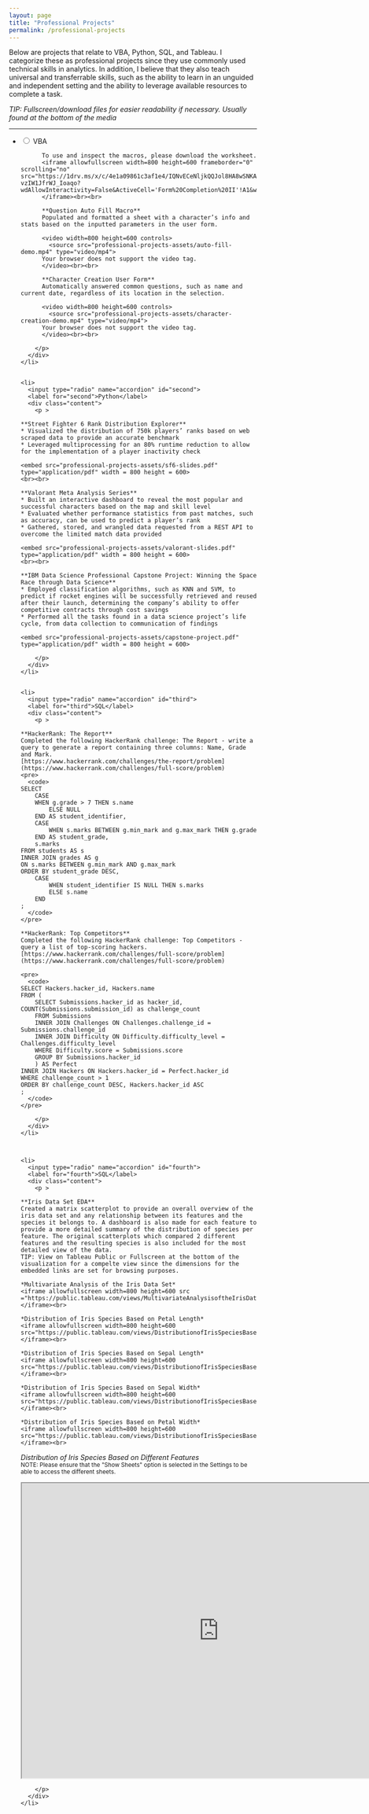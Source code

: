 ```yaml
---
layout: page  
title: "Professional Projects"  
permalink: /professional-projects  
---
```

<head>
  <link type="text/css" rel="stylesheet" href="stylesheets/accordion.css">
</head>

<body>
  Below are projects that relate to VBA, Python, SQL, and Tableau. I categorize these as professional projects since they use commonly used technical skills in analytics. In addition, I believe that they also teach universal and transferrable skills, such as the ability to learn in an unguided and independent setting and the ability to leverage available resources to complete a task.  
  
  *TIP: Fullscreen/download files for easier readability if necessary. Usually found at the bottom of the media*
  
  <hr>
  
  <ul>
    <li>
      <input type="radio" name="accordion" id="first">
      <label for="first">VBA</label>
      <div class="content">
        <p>  
          
          To use and inspect the macros, please download the worksheet.
          <iframe allowfullscreen width=800 height=600 frameborder="0" scrolling="no" src="https://1drv.ms/x/c/4e1a09861c3af1e4/IQNvECeNljkQQJol8HA8wSNKAZd3te-vzIW1JfrWJ_Ioaqo?  wdAllowInteractivity=False&ActiveCell='Form%20Completion%20II'!A1&wdHideGridlines=True&wdHideHeaders=True&wdDownloadButton=True&wdInConfigurator=True&wdInConfigurator=True">
          </iframe><br><br>
          
          **Question Auto Fill Macro**  
          Populated and formatted a sheet with a character’s info and stats based on the inputted parameters in the user form.  
          
          <video width=800 height=600 controls>
            <source src="professional-projects-assets/auto-fill-demo.mp4" type="video/mp4">
          Your browser does not support the video tag.
          </video><br><br>
          
          **Character Creation User Form**  
          Automatically answered common questions, such as name and current date, regardless of its location in the selection.  
          
          <video width=800 height=600 controls>
            <source src="professional-projects-assets/character-creation-demo.mp4" type="video/mp4">
          Your browser does not support the video tag.
          </video><br><br>
          
        </p>
      </div>
    </li>
  
  
    <li>
      <input type="radio" name="accordion" id="second">
      <label for="second">Python</label>
      <div class="content">
        <p >  
          
    **Street Fighter 6 Rank Distribution Explorer**  
    * Visualized the distribution of 750k players’ ranks based on web scraped data to provide an accurate benchmark
    * Leveraged multiprocessing for an 80% runtime reduction to allow for the implementation of a player inactivity check
    
    <embed src="professional-projects-assets/sf6-slides.pdf" type="application/pdf" width = 800 height = 600>
    <br><br>
    
    **Valorant Meta Analysis Series**  
    * Built an interactive dashboard to reveal the most popular and successful characters based on the map and skill level
    * Evaluated whether performance statistics from past matches, such as accuracy, can be used to predict a player’s rank
    * Gathered, stored, and wrangled data requested from a REST API to overcome the limited match data provided
    
    <embed src="professional-projects-assets/valorant-slides.pdf" type="application/pdf" width = 800 height = 600>
    <br><br>
    
    **IBM Data Science Professional Capstone Project: Winning the Space Race through Data Science**  
    * Employed classification algorithms, such as KNN and SVM, to predict if rocket engines will be successfully retrieved and reused after their launch, determining the company’s ability to offer competitive contracts through cost savings
    * Performed all the tasks found in a data science project’s life cycle, from data collection to communication of findings
    
    <embed src="professional-projects-assets/capstone-project.pdf" type="application/pdf" width = 800 height = 600>
    
        </p>
      </div>
    </li>
  
    
    <li>
      <input type="radio" name="accordion" id="third">
      <label for="third">SQL</label>
      <div class="content">
        <p >  
          
    **HackerRank: The Report**  
    Completed the following HackerRank challenge: The Report - write a query to generate a report containing three columns: Name, Grade and Mark.  
    [https://www.hackerrank.com/challenges/the-report/problem](https://www.hackerrank.com/challenges/full-score/problem)
    <pre>
      <code>
    SELECT  
        CASE   
        WHEN g.grade > 7 THEN s.name   
            ELSE NULL   
        END AS student_identifier,   
        CASE   
            WHEN s.marks BETWEEN g.min_mark and g.max_mark THEN g.grade   
        END AS student_grade,   
        s.marks   
    FROM students AS s   
    INNER JOIN grades AS g   
    ON s.marks BETWEEN g.min_mark AND g.max_mark   
    ORDER BY student_grade DESC,   
        CASE   
            WHEN student_identifier IS NULL THEN s.marks   
            ELSE s.name   
        END   
    ; 
      </code>
    </pre>
    
    **HackerRank: Top Competitors**  
    Completed the following HackerRank challenge: Top Competitors - query a list of top-scoring hackers.  
    [https://www.hackerrank.com/challenges/full-score/problem](https://www.hackerrank.com/challenges/full-score/problem)
    
    <pre>
      <code>
    SELECT Hackers.hacker_id, Hackers.name  
    FROM (
        SELECT Submissions.hacker_id as hacker_id, COUNT(Submissions.submission_id) as challenge_count
        FROM Submissions
        INNER JOIN Challenges ON Challenges.challenge_id = Submissions.challenge_id
        INNER JOIN Difficulty ON Difficulty.difficulty_level = Challenges.difficulty_level
        WHERE Difficulty.score = Submissions.score
        GROUP BY Submissions.hacker_id
        ) AS Perfect
    INNER JOIN Hackers ON Hackers.hacker_id = Perfect.hacker_id
    WHERE challenge_count > 1
    ORDER BY challenge_count DESC, Hackers.hacker_id ASC
    ;
      </code>
    </pre>
    
        </p>
      </div>
    </li>
  
  
  
    <li>
      <input type="radio" name="accordion" id="fourth">
      <label for="fourth">SQL</label>
      <div class="content">
        <p >  
  
    **Iris Data Set EDA**  
    Created a matrix scatterplot to provide an overall overview of the iris data set and any relationship between its features and the species it belongs to. A dashboard is also made for each feature to provide a more detailed summary of the distribution of species per feature. The original scatterplots which compared 2 different features and the resulting species is also included for the most detailed view of the data.  
    TIP: View on Tableau Public or Fullscreen at the bottom of the visualization for a compelte view since the dimensions for the embedded links are set for browsing purposes.
    
    *Multivariate Analysis of the Iris Data Set*
    <iframe allowfullscreen width=800 height=600 src ="https://public.tableau.com/views/MultivariateAnalysisoftheIrisDataSet/MainDash?:showAppBanner=false&:showVizHome=no&:embed=true&:origin=viz_share_link&:device=desktop"></iframe><br>  
    
    *Distribution of Iris Species Based on Petal Length*
    <iframe allowfullscreen width=800 height=600 src="https://public.tableau.com/views/DistributionofIrisSpeciesBasedonPetalLength/PetalLength?:showAppBanner=false&:showVizHome=no&:embed=true&:origin=viz_share_link&:device=desktop">
    </iframe><br>  
    
    *Distribution of Iris Species Based on Sepal Length*
    <iframe allowfullscreen width=800 height=600 src="https://public.tableau.com/views/DistributionofIrisSpeciesBasedonSepalLength/SepalLength?:showAppBanner=false&:showVizHome=no&:embed=true&:origin=viz_share_link&:device=desktop">
    </iframe><br>  
    
    *Distribution of Iris Species Based on Sepal Width*
    <iframe allowfullscreen width=800 height=600 src="https://public.tableau.com/views/DistributionofIrisSpeciesBasedonSepalWidth/SepalWidth?:showAppBanner=false&:showVizHome=no&:embed=true&:origin=viz_share_link&:device=desktop">
    </iframe><br>  
    
    *Distribution of Iris Species Based on Petal Width*
    <iframe allowfullscreen width=800 height=600           src="https://public.tableau.com/views/DistributionofIrisSpeciesBasedonPetalWidth/PetalWidth?:showAppBanner=false&:showVizHome=no&:embed=true&:origin=viz_share_link&:device=desktop">
    </iframe><br> 
  
  *Distribution of Iris Species Based on Different Features*  
  <sub>NOTE: Please ensure that the "Show Sheets" option is selected in the Settings to be able to access the different sheets.</sub>
  <iframe allowfullscreen width=800 height=600 src="https://public.tableau.com/views/DistributionofIrisSpeciesBasedonDifferentFeatures/PLvPL?:showAppBanner=false&:showVizHome=no&:embed=true&:origin=viz_share_link&:device=desktop"></iframe>
  
        </p>
      </div>
    </li>
  </ul>
</body>
